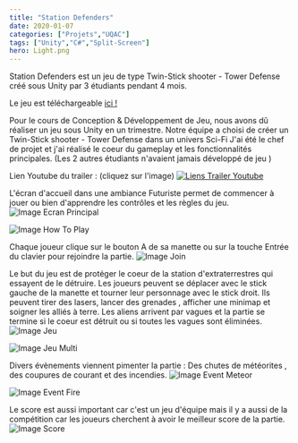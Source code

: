 ```yaml
---
title: "Station Defenders"
date: 2020-01-07
categories: ["Projets","UQAC"]
tags: ["Unity","C#","Split-Screen"]
hero: Light.png
---
```


Station Defenders est un jeu de type Twin-Stick shooter - Tower Defense créé sous Unity par 3 étudiants pendant 4 mois.

<!--more-->

Le jeu est téléchargeable  [ici !](https://drive.google.com/file/d/1ExdYR4YDUYXXg7gwtgNO8xbO4x7e8U5_/view?usp=sharing)

Pour le cours de Conception & Développement de Jeu, nous avons dû réaliser un jeu sous Unity en un trimestre.
Notre équipe a choisi de créer un Twin-Stick shooter - Tower Defense dans un univers Sci-Fi
J'ai été le chef de projet et j'ai réalisé le coeur du gameplay et les fonctionnalités principales. (Les 2 autres étudiants n'avaient jamais développé de jeu )

Lien Youtube du trailer : (cliquez sur l'image) 
[![Liens Trailer Youtube](https://i.ibb.co/s9604SC/video.png)](https://youtu.be/xszJ6cXIUM4)

L'écran d'accueil dans une ambiance Futuriste permet de commencer à jouer ou bien d'apprendre les contrôles et les règles du jeu.
![Image Ecran Principal](https://i.ibb.co/rHtsfzv/Ecran-Principal.png)

![Image How To Play](https://i.ibb.co/nnC08mf/HowTo.png)

Chaque joueur clique sur le bouton A de sa manette ou sur la touche Entrée du clavier pour rejoindre la partie.
![Image Join](https://i.ibb.co/tDpkmmy/Join.png)

Le but du jeu est de protéger le coeur de la station d'extraterrestres qui essayent de le détruire. Les joueurs peuvent se déplacer avec
le stick gauche de la manette et tourner leur personnage avec le stick droit. Ils peuvent tirer des lasers, lancer des grenades , afficher une minimap et soigner les alliés à terre.
Les aliens arrivent par vagues et la partie se termine si le coeur est détruit ou si toutes les vagues sont éliminées.
![Image Jeu](https://i.ibb.co/Rv76ZQb/Solo.png)

![Image Jeu Multi ](https://i.ibb.co/MP0Ztq0/Multi.png)

Divers évènements viennent pimenter la partie : Des chutes de météorites , des coupures de courant et des incendies.
![Image Event Meteor](https://i.ibb.co/Dz754qS/Meteor.png)

![Image Event Fire](https://i.ibb.co/VxzgXWc/Light.png)

Le score est aussi important car c'est un jeu d'équipe mais il y a aussi de la compétition car les joueurs cherchent à avoir le meilleur score de la partie.
![Image Score](https://i.ibb.co/K6jt84P/Scores.png)